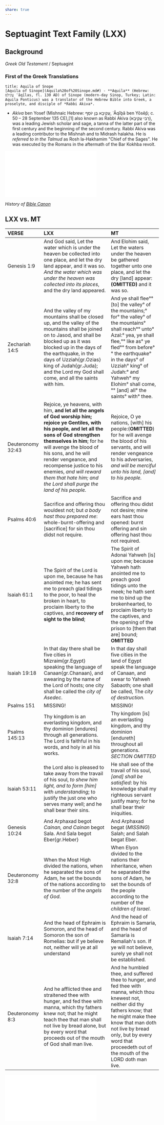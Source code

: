 ```yaml
---
share: true
---
```


# Septuagint Text Family (LXX)


## Background

*Greek Old Testament* / Septuagint

### First of the Greek Translations
```ad-note
title: Aquila of Snope
[Aquila of Sinope](Aquila%20of%20Sinope.md#) - **Aquila** (Hebrew: עֲקִילַס ʿăqīlas, fl. 130 AD) of Sinope (modern-day Sinop, Turkey; Latin: Aquila Ponticus) was a translator of the Hebrew Bible into Greek, a proselyte, and disciple of *Rabbi Akiva*.
```

- *Akiva* ben Yosef (Mishnaic Hebrew: עֲקִיבָא בֶּן יוֹסֵף, ʿĂqīḇā ben Yōsēp̄; c. 50 – 28 September 135 CE),[1] also known as Rabbi Akiva (רַבִּי עֲקִיבָא), was a leading Jewish scholar and sage, a tanna of the latter part of the first century and the beginning of the second century. Rabbi Akiva was a leading contributor to the Mishnah and to Midrash halakha. He is *referred to in the Talmud* as Rosh la-Hakhamim "Chief of the Sages". He was executed by the Romans in the aftermath of the Bar Kokhba revolt.

![Translations](../../Translations.md#)


*History of [Bible Canon](./Bible%20Canon.md#)*


## LXX vs. MT

|    VERSE              |    LXX                                                                                                                                                                                                                                                                                                                                                                                  |    MT                                                                                                                                                                                                                                                                                                           |
|:----------------------|:----------------------------------------------------------------------------------------------------------------------------------------------------------------------------------------------------------------------------------------------------------------------------------------------------------------------------------------------------------------------------------------|:----------------------------------------------------------------------------------------------------------------------------------------------------------------------------------------------------------------------------------------------------------------------------------------------------------------|
| Genesis 1:9           | And God said, Let the water which is under the heaven be collected into one place, and let the dry land appear, and it was so. *And the water which was under the heaven was collected into its places*, and the dry land appeared.                                                                                                                                                     | And Elohim said, Let the waters under the heaven be gathered together unto one place, and let the dry [land] appear: **(OMITTED)** and it was so.                                                                                                                                                               |
|  Zechariah 14:5       |  And the valley of my mountains shall be closed up, and the valley of the mountains shall be joined on to Jasod, and shall be blocked up as it was blocked up in the days of the earthquake, in the days of Uzziah{gr.Ozias} king of Judah{gr.Juda}; and the Lord my God shall come, and all the saints with him.                                                                       |  And ye shall flee°° [to] the valley° of the mountains;° for° the valley° of the mountains° shall reach°° unto° Azal:° yea, ye shall flee,°° like as° ye fled°° from before°° the earthquake° in the days° of Uzziah° king° of Judah:° and Yahweh° my Elohim° shall come,°° [and] all° the saints° with° thee.  |
|   Deuteronomy 32:43   |   Rejoice, ye heavens, with him, **and let all the angels of God worship him; rejoice ye Gentiles, with his people, and let all the sons of God strengthen themselves in him**; for he will avenge the blood of his sons, and he will render vengeance, and recompense justice to his enemies, *and will reward them that hate him; and the Lord shall purge the land of his people.*   |   Rejoice, O ye nations, [with] his people:(**OMITTED**) for he will avenge the blood of his servants, and will render vengeance to his adversaries, *and will be merciful unto his land, [and] to his people.*                                                                                                 |
|   Psalms 40:6         |   Sacrifice and offering thou wouldest not; but *a body hast thou prepared me*: whole-burnt-offering and [sacrifice] for sin thou didst not require.                                                                                                                                                                                                                                    |   Sacrifice and offering thou didst not desire; mine ears hast thou opened: burnt offering and sin offering hast thou not required.                                                                                                                                                                             |
|   Isaiah 61:1         |   The Spirit of the Lord is upon me, because he has anointed me; he has sent me to preach glad tidings to the poor, to heal the broken in heart, to proclaim liberty to the captives, and **recovery of sight to the blind**;                                                                                                                                                           |   The Spirit of Adonai Yahweh [is] upon me; because Yahweh hath anointed me to preach good tidings unto the meek; he hath sent me to bind up the brokenhearted, to proclaim liberty to the captives, and the opening of the prison to [them that are] bound; **OMITTED**                                        |
|   Isaiah 19:18        |   In that day there shall be five cities in Mizraim{gr.Egypt} speaking the language of Canaan{gr.Chanaan}, and swearing by the name of the Lord of hosts; one city shall be called the *city of Asedec*.                                                                                                                                                                                |   In that day shall five cities in the land of Egypt speak the language of Canaan, and swear to Yahweh Sabaoth; one shall be called, The *city of destruction.*                                                                                                                                                 |
|   Psalms 151          |   MISSING!                                                                                                                                                                                                                                                                                                                                                                              |   MISSING!                                                                                                                                                                                                                                                                                                      |
|   Psalms 145:13       |   Thy kingdom is an everlasting kingdom, and thy dominion [endures] through all generations. The Lord is faithful in his words, and holy in all his works.                                                                                                                                                                                                                              |   Thy kingdom [is] an everlasting kingdom, and thy dominion [endureth] throughout all generations. *SECTION OMITTED*                                                                                                                                                                                            |
|   Isaiah 53:11        |   the Lord also is pleased to take away from the travail of his soul, *to shew him light, and to form [him] with understanding*; to justify the just one who serves many well; and he shall bear their sins.                                                                                                                                                                            |   He shall see of the travail of his soul, *[and] shall be satisfied*: by his knowledge shall my righteous servant justify many; for he shall bear their iniquities.                                                                                                                                            |
|   Genesis 10:24       |   And Arphaxad begot *Cainan, and Cainan* begot Sala. And Sala begot Eber{gr.Heber}                                                                                                                                                                                                                                                                                                     |   And Arphaxad begat (*MISSING*) Salah; and Salah begat Eber.                                                                                                                                                                                                                                                   |
|   Deuteronomy 32:8    |   When the Most High divided the nations, when he separated the sons of Adam, he set the bounds of the nations according to the number of the *angels of God*.                                                                                                                                                                                                                          |   When Elyon divided to the nations their inheritance, when he separated the sons of Adam, he set the bounds of the people according to the number of the *children of Israel*.                                                                                                                                 |
|    Isaiah 7:14        |    And the head of Ephraim is Somoron, and the head of Somoron the son of Romelias: but if ye believe not, neither will ye at all understand                                                                                                                                                                                                                                            |    And the head of Ephraim is Samaria, and the head of Samaria is Remaliah's son. If ye will not believe, surely ye shall not be established.                                                                                                                                                                   |
|    Deuteronomy 8:3    |    And he afflicted thee and straitened thee with hunger, and fed thee with manna, which thy fathers knew not; that he might teach thee that man shall not live by bread alone, but by every word that proceeds out of the mouth of God shall man live.                                                                                                                                 |    And he humbled thee, and suffered thee to hunger, and fed thee with manna, which thou knewest not, neither did thy fathers know; that he might make thee know that man doth not live by bread only, but by every word that proceedeth out of the mouth of the LORD doth man live.                            |  

![Events](../../Events.md#)

